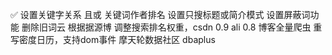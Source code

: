 ✅ 设置关键字关系 且或
关键词作者排名
设置只搜标题或简介模式
设置屏蔽词功能
删除旧词云
根据据源博 调整搜索排名权重，csdn 0.9 ali 0.8
博客全量爬虫
重写密度日历，支持dom事件
摩天轮数据社区
dbaplus